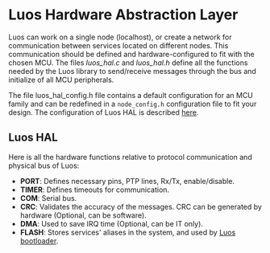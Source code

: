 # Luos Hardware Abstraction Layer

Luos can work on a single node (localhost), or create a network for communication between services located on different nodes. This communication should be defined and hardware-configured to fit with the chosen MCU. The files *luos_hal.c* and *luos_hal.h* define all the functions needed by the Luos library to send/receive messages through the bus and initialize of all MCU peripherals.

The file luos_hal_config.h file contains a default configuration for an MCU family and can be redefined in a `node_config.h` configuration file to fit your design. The configuration of Luos HAL is described [here](../../hardware-consideration/mcu.md).

## Luos HAL
Here is all the hardware functions relative to protocol communication and physical bus of Luos:

- **PORT**: Defines necessary pins, PTP lines, Rx/Tx, enable/disable.
- **TIMER**: Defines timeouts for communication.
- **COM**: Serial bus.
- **CRC**: Validates the accuracy of the messages. CRC can be generated by hardware (Optional, can be software).
- **DMA**: Used to save IRQ time (Optional, can be IT only).
- **FLASH**: Stores services' aliases in the system, and used by [Luos bootloader](../../tools/boot.md).
